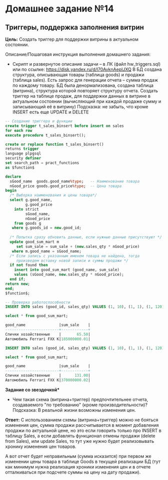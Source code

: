 # Домашнее задание №14
## Триггеры, поддержка заполнения витрин

**Цель:**
Создать триггер для поддержки витрины в актуальном состоянии.


Описание/Пошаговая инструкция выполнения домашнего задания:
* Скрипт и развернутое описание задачи – в ЛК (файл hw_triggers.sql) или по ссылке: https://disk.yandex.ru/d/l70AvknAepIJXQ
В БД создана структура, описывающая товары (таблица goods) и продажи (таблица sales).
Есть запрос для генерации отчета – сумма продаж по каждому товару.
БД была денормализована, создана таблица (витрина), структура которой повторяет структуру отчета.
Создать триггер на таблице продаж, для поддержки данных в витрине в актуальном состоянии (вычисляющий при каждой продаже сумму и записывающий её в витрину)
Подсказка: не забыть, что кроме INSERT есть еще UPDATE и DELETE

```sql
-- Создание триггера и функции 
create trigger t_sales_binsert before insert on sales 
for each row 
execute procedure t_sales_binsert();

create or replace function t_sales_binsert()
returns trigger
language plpgsql
security definer
set search_path = pract_functions
as $function$

declare
  sGood_name  goods.good_name%type;   -- Наименование товара
  nGood_price goods.good_price%type;  -- Цена товара
begin
  /* Выборка наименования и цены товара*/	
  select g.good_name, 
         g.good_price
    into strict 
    	 sGood_name,
    	 nGood_price
    from goods g 
   where g.goods_id = new.good_id;
  
  /* Попытка сразу обновить данные, если нужные данные присутствуют */
  update good_sum_mart m 
     set sum_sale = sum_sale + (new.sales_qty * nGood_price)
   where m.good_name = sGood_name; 								 
  /* Если запись с указанным именем товара не найдена, тогда
     произведем вставку новой записи и суммы продажи */
  if not found then
    insert into good_sum_mart (good_name, sum_sale)
    values (sGood_name, new.sales_qty * nGood_price);
  end if;
return new; 
end;
$function$;

-- Проверка работоспособности
INSERT INTO sales (good_id, sales_qty) VALUES (1, 10), (1, 1), (1, 120), (2, 1);

select * from good_sum_mart;

good_name               |sum_sale    |
------------------------+------------+
Спички хозайственные    |       65.50|
Автомобиль Ferrari FXX K|185000000.01|

INSERT INTO sales (good_id, sales_qty) VALUES (1, 10), (1, 1), (1, 120), (2, 1);

select * from good_sum_mart;

good_name               |sum_sale    |
------------------------+------------+
Спички хозайственные    |      131.00|
Автомобиль Ferrari FXX K|370000000.02|
```
__Задание со звездочкой*__

* Чем такая схема (витрина+триггер) предпочтительнее отчета, создаваемого "по требованию" (кроме производительности)?
Подсказка: В реальной жизни возможны изменения цен.

**Ответ:** С использованием схемы (витрина+триггер) можно не бояться изменения цен, 
сумма продажи рассчитывается в момент добавления продажи по актуальной цене, 
но это если говорить только про INSERT в таблицу Sales, а если добавлять функционал 
отмены продажи (delete from Sales), или update Sales, то тут уже нужно будет реализовывать хронику изменения цен товаров.

А вот отчет будет неправильным (сумма исказится) при первом же изменении цены товара в таблице Goods в текущей реализации БД (тут как минимум нужна реализация хроники изменения цен и в отчете отталкиваться при подсчете суммы на цену на дату продажи).
